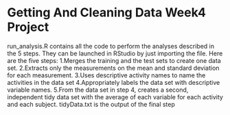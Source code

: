 # Getting And Cleaning Data Week4 Project
run_analysis.R contains all the code to perform the analyses described in the 5 steps. They can be launched in RStudio by just importing the file. Here are the five steps:
  1.Merges the training and the test sets to create one data set.
  2.Extracts only the measurements on the mean and standard deviation for each measurement.
  3.Uses descriptive activity names to name the activities in the data set
  4.Appropriately labels the data set with descriptive variable names.
  5.From the data set in step 4, creates a second, independent tidy data set with the average of each variable for each activity and each       subject.
  tidyData.txt is the output of the final step
